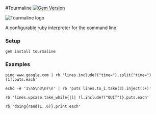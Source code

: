 #Tourmaline
[![Gem Version](https://badge.fury.io/rb/tourmaline.svg)](http://badge.fury.io/rb/tourmaline)

![Tourmaline logo](https://raw.githubusercontent.com/demonh3x/tourmaline/master/img/logo200.jpg)

A configurable ruby interpreter for the command line

### Setup
`gem install tourmaline`

### Examples
`ping www.google.com | rb 'lines.include?("time=").split("time=")[1].puts.each'`

`echo -e '1\n5\n3\n7\n' | rb 'puts lines.to_i.take(3).inject(:+)'`

`rb 'lines.upcase.take_while{|l| !l.include?("QUIT")}.puts.each'`

`rb 'doing{rand(1..6)}.print.each'`
